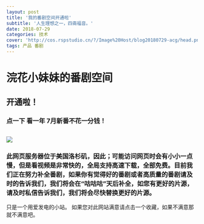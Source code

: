 ```yaml
---
layout: post
title: '我的番剧空间开通啦'
subtitle: '人生理想之一，四斋福音。'
date: 2018-07-29
categories: 技术
cover: 'http://cos.rspstudio.cn/?/Image%20Host/blog20180729-acg/head.png'
tags: 产品 番剧
---
```


# 浣花小妹妹的番剧空间
## 开通啦！

### 点一下 看一年 7月新番不花一分钱！
![](http://cos.rspstudio.cn/?/Image%20Host/blog20180729-acg/acg.png)
---
### 此网页服务器位于美国洛杉矶，因此；可能访问网页时会有小小一点慢，但是看视频是非常快的，全局支持高速下载，全部免费。目前我们正在努力补全番剧，如果你有觉得好的番剧或者高质量的番剧请及时的告诉我们，我们将会在“咕咕咕”天后补全，如您有更好的片源，请及时私信告诉我们，我们将会尽快替换更好的片源。
只是一个用爱发电的小站。
如果您对此网站满意请点击一个收藏，如果不满意那就不满意吧。
